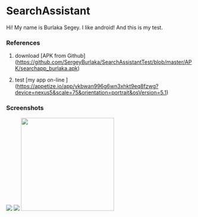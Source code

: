 # SearchAssistant
Hi! My name is Burlaka Segey. I like android! And this is my test.
  
###  References

1. download [APK from Github] (https://github.com/SergeyBurlaka/SearchAssistantTest/blob/master/APK/searchapp_burlaka.apk) 

2. test [my app on-line ] (https://appetize.io/app/ykbwan996g6wn3xhkt9eq8fzwg?device=nexus5&scale=75&orientation=portrait&osVersion=5.1) 

### Screenshots

<img src="https://github.com/SergeyBurlaka/SearchAssistantTest/blob/master/ART/Capture_20170303_114033.png" >

<img src="https://github.com/SergeyBurlaka/SearchAssistantTest/blob/master/ART/Capture_20170303_114112.png" >

<img src="https://github.com/SergeyBurlaka/SearchAssistantTest/blob/master/ART/2017-03-03%2010-49-51%20Screenshot.jpg" width="250"   >
